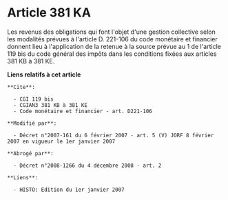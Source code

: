 # Article 381 KA

Les revenus des obligations qui font l'objet d'une gestion collective selon les modalités prévues à l'article D. 221-106 du
code monétaire et financier donnent lieu à l'application de la retenue à la source prévue au 1 de l'article 119 bis du code
général des impôts dans les conditions fixées aux articles 381 KB à 381 KE.

**Liens relatifs à cet article**

	**Cite**:

	  - CGI 119 bis
	  - CGIAN3 381 KB à 381 KE
	  - Code monétaire et financier - art. D221-106

	**Modifié par**:

	  - Décret n°2007-161 du 6 février 2007 - art. 5 (V) JORF 8 février 2007 en vigueur le 1er janvier 2007

	**Abrogé par**:

	  - Décret n°2008-1266 du 4 décembre 2008 - art. 2

	**Liens**:

	  - HISTO: Edition du 1er janvier 2007
